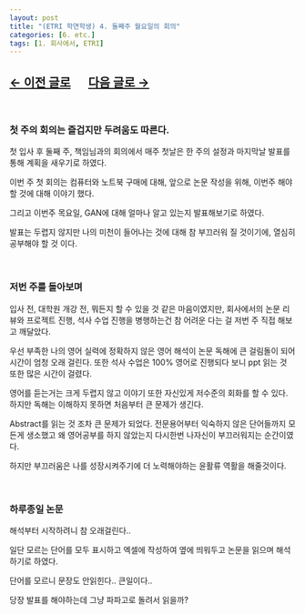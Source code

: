 ```yaml
---
layout: post
title: "(ETRI 학연학생) 4. 둘째주 월요일의 회의"
categories: [6. etc.]
tags: [1. 회사에서, ETRI]
---
```


## [←  이전 글로](https://maizer2.github.io/회사에서/2022/03/04/(ETRI-학연학생)-3.-휴무일은-회사에서-공부.html) 　 [다음 글로 →](https://maizer2.github.io/회사에서/2022/03/08/(ETRI-학연학생)-5.-하루종일-논문-읽기.html)

<br/>

### 첫 주의 회의는 즐겁지만 두려움도 따른다.

첫 입사 후 둘째 주, 책임님과의 회의에서 매주 첫날은 한 주의 설정과 마지막날 발표를 통해 계획을 새우기로 하였다.

이번 주 첫 회의는 컴퓨터와 노트북 구매에 대해, 앞으로 논문 작성을 위해, 이번주 해야할 것에 대해 이야기 했다.

그리고 이번주 목요일, GAN에 대해 얼마나 알고 있는지 발표해보기로 하였다.

발표는 두렵지 않지만 나의 미천이 들어나는 것에 대해 참 부끄러워 질 것이기에, 열심히 공부해야 할 것 이다.

<br/>

### 저번 주를 돌아보며

입사 전, 대학원 개강 전, 뭐든지 할 수 있을 것 같은 마음이였지만, 회사에서의 논문 리뷰와 프로젝트 진행, 석사 수업 진행을 병행하는건 참 어려운 다는 걸 저번 주 직접 해보고 깨달았다.

우선 부족한 나의 영어 실력에 정확하지 않은 영어 해석이 논문 독해에 큰 걸림돌이 되어 시간이 엄청 오래 걸린다. 또한 석사 수업은 100% 영어로 진행되다 보니 ppt 읽는 것 또한 많은 시간이 걸렸다.

영어를 듣는거는 크게 두렵지 않고 이야기 또한 자신있게 저수준의 회화를 할 수 있다. 하지만 독해는 이해하지 못하면 처음부터 큰 문제가 생긴다.

Abstract를 읽는 것 조차 큰 문제가 되었다. 전문용어부터 익숙하지 않은 단어들까지 모든게 생소했고 왜 영어공부를 하지 않았는지 다시한번 나자신이 부끄러워지는 순간이였다.

하지만 부끄러움은 나를 성장시켜주기에 더 노력해야하는 윤활류 역활을 해줄것이다.

<br/>

### 하루종일 논문 

해석부터 시작하려니 참 오래걸린다..

일단 모르는 단어를 모두 표시하고 엑셀에 작성하여 옆에 띄워두고 논문을 읽으며 해석하기로 하였다.

단어를 모르니 문장도 안읽힌다.. 큰일이다..

당장 발표를 해야하는데 그냥 파파고로 돌려서 읽을까?
